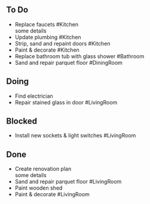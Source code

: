 ## To Do
- Replace faucets #Kitchen  
  some details
- Update plumbing #Kitchen  
- Strip, sand and repaint doors #Kitchen  
- Paint & decorate #Kitchen  
- Replace bathroom tub with glass shower #Bathroom  
- Sand and repair parquet floor #DiningRoom  

## Doing
- Find electrician  
- Repair stained glass in door #LivingRoom  

## Blocked
- Install new sockets & light switches #LivingRoom  

## Done
- Create renovation plan  
  some details
- Sand and repair parquet floor #LivingRoom  
- Paint wooden shed  
- Paint & decorate #LivingRoom  